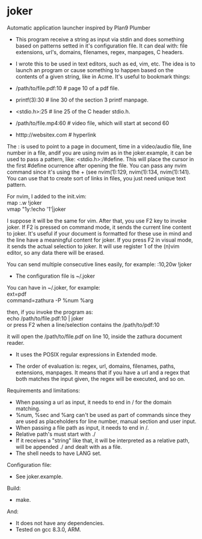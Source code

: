 # joker
Automatic application launcher inspired by Plan9 Plumber

* This program receive a string as input via stdin and does something based on patterns setted in it's configuration file.
It can deal with: file extensions, url's, domains, filenames, regex, manpages, C headers.


* I wrote this to be used in text editors, such as ed, vim, etc.  The idea is to launch
an program or cause something to happen based on the contents of a given string, like
in Acme.  It's useful to bookmark things:
* /path/to/file.pdf:10  # page 10 of a pdf file.
* printf(3):30  # line 30 of the section 3 printf manpage.
* <stdio.h>:25  # line 25 of the C header stdio.h.
* /path/to/file.mp4:60  # video file, which will start at second 60
* htttp://websitex.com  # hyperlink


The : is used to point to a page in document, time in a video/audio file, line number in a file, andif you are using nvim as in the joker.example, it can be used to pass a pattern, like: <stdio.h>:/#define.  This will place the cursor in the first #define ocurrence after opening the file.  You can pass any nvim command since it's using the + (see nvim(1):129, nvim(1):134, nvim(1):141).  You can use that to create sort of links in files, you just need unique text pattern.


For nvim, I added to the init.vim:<br />
map <F2> :.w !joker<CR><br />
vmap <F2> "1y:!echo '<C-R>1'\|joker<CR><br />


I suppose it will be the same for vim.  After that, you use F2 key to invoke joker.
  If F2 is pressed on command mode, it sends the current line content to joker.
  It's useful if your document is formatted for these use in mind and the line have
a meaningful content for joker.  If you press F2 in visual mode, it sends the actual
selection to joker.  It will use register 1 of the (n)vim editor, so any data there
will be erased.


You can send multiple consecutive lines easily, for example: :10,20w !joker


* The configuration file is ~/.joker


You can have in ~/.joker, for example:<br />
ext=pdf<br />
command=zathura -P %num %arg

then, if you invoke the program as:<br />
echo /path/to/file.pdf:10 | joker<br />
or press F2 when a line/selection contains the /path/to/pdf:10

it will open the /path/to/file.pdf on line 10, inside the zathura document reader.


* It uses the POSIX regular expressions in Extended mode.

* The order of evaluation is: regex, url, domains, filenames, paths, extensions, manpages.  It
means that if you have a url and a regex that both matches the input given, the regex
will be executed, and so on.


Requirements and limitations:
* When passing a url as input, it needs to end in / for the domain matching.
* %num, %sec and %arg can't be used as part of commands since they are used as placeholders
for line number, manual section and user input.
* When passing a file path as input, it needs to end in /.
* Relative path's must start with ./
* If it receives a "string" like that, it will be interpreted as a relative path, will
be appended ./ and dealt with as a file.
* The shell needs to have LANG set.


Configuration file:
* See joker.example.


Build:
* make.


And:
* It does not have any dependencies.
* Tested on gcc 8.3.0, ARM.
